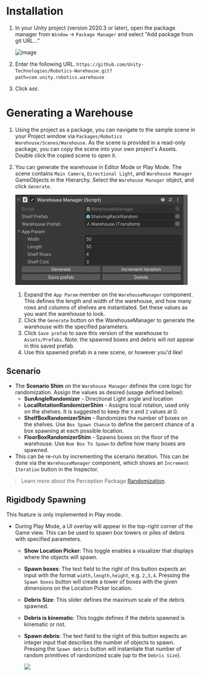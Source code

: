 # Installation
1. In your Unity project (version 2020.3 or later), open the package manager from `Window` -> `Package Manager` and select "Add package from git URL..."

    ![image](https://user-images.githubusercontent.com/29758400/110989310-8ea36180-8326-11eb-8318-f67ee200a23d.png)

2. Enter the following URL.
`https://github.com/Unity-Technologies/Robotics-Warehouse.git?path=com.unity.robotics.warehouse`
3. Click `Add`.

# Generating a Warehouse

1. Using the project as a package, you can navigate to the sample scene in your Project window via `Packages/Robotics Warehouse/Scenes/Warehouse`. As the scene is provided in a read-only package, you can copy the scene into your own project's Assets. Double click the copied scene to open it.
2. You can generate the warehouse in Editor Mode or Play Mode. The scene contains `Main Camera`, `Directional Light`, and `Warehouse Manager` GameObjects in the Hierarchy. Select the `Warehouse Manager` object, and click `Generate`.

   ![](img/warehousemanager.png)

   1. Expand the `App Param` member on the `WarehouseManager` component. This defines the length and width of the warehouse, and how many rows and columns of shelves are instantiated. Set these values as you want the warehouse to look.
   2. Click the `Generate` button on the WarehouseManager to generate the warehouse with the specified parameters.
   3. Click `Save prefab` to save this version of the warehouse to `Assets/Prefabs`. Note: the spawned boxes and debris will not appear in this saved prefab.
   4. Use this spawned prefab in a new scene, or however you'd like!

## Scenario

- The **Scenario Shim** on the `Warehouse Manager` defines the core logic for randomization. Assign the values as desired (usage defined below):
  - **SunAngleRandomizer** - Directional Light angle and location
  - **LocalRotationRandomizerShim** - Assigns local rotation, used only on the shelves. It is suggested to keep the `X` and `Z` values at 0.
  <!-- - **MaterialRandomizer** - Assigns a material and [physic material](https://docs.unity3d.com/Manual/class-PhysicMaterial.html) friction value to the floor. -->
  - **ShelfBoxRandomizerShim** - Randomizes the number of boxes on the shelves. Use `Box Spawn Chance` to define the percent chance of a box spawning at each possible location.
  - **FloorBoxRandomizerShim** - Spawns boxes on the floor of the warehouse. Use `Num Box To Spawn` to define how many boxes are spawned.
- This can be re-run by incrementing the scenario iteration. This can be done via the `WarehouseManager` component, which shows an `Increment Iteration` button in the Inspector.

> Learn more about the Perception Package [Randomization](https://github.com/Unity-Technologies/com.unity.perception/blob/master/com.unity.perception/Documentation~/Randomization/Index.md).

## Rigidbody Spawning

This feature is only implemented in Play mode.

- During Play Mode, a UI overlay will appear in the top-right corner of the Game view. This can be used to spawn box towers or piles of debris with specified parameters.
  - **Show Location Picker**: This toggle enables a visualizer that displays where the objects will spawn.
  - **Spawn boxes**: The text field to the right of this button expects an input with the format `width,length,height`, e.g. `2,3,4`. Pressing the `Spawn boxes` button will create a tower of boxes with the given dimensions on the Location Picker location.
  - **Debris Size**: This slider defines the maximum scale of the debris spawned.
  - **Debris is kinematic**: This toggle defines if the debris spawned is kinematic or not.
  - **Spawn debris**: The text field to the right of this button expects an integer input that describes the number of objects to spawn. Pressing the `Spawn debris` button will instantiate that number of random primitives of randomized scale (up to the `Debris Size`).

    ![](img/debris.gif)
